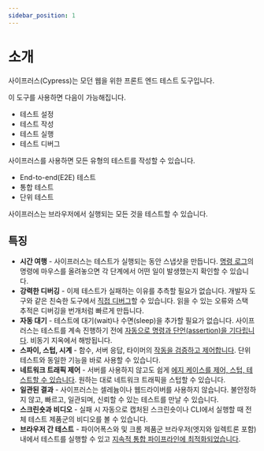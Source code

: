 ```yaml
---
sidebar_position: 1
---
```


# 소개

사이프러스(Cypress)는 모던 웹을 위한 프론트 엔드 테스트 도구입니다.

이 도구를 사용하면 다음이 가능해집니다.

- 테스트 설정
- 테스트 작성
- 테스트 실행
- 테스트 디버그

사이프러스를 사용하면 모든 유형의 테스트를 작성할 수 있습니다.

- End-to-end(E2E) 테스트
- 통합 테스트
- 단위 테스트

사이프러스는 브라우저에서 실행되는 모든 것을 테스트할 수 있습니다.

## 특징

- **시간 여행** - 사이프러스는 테스트가 실행되는 동안 스냅샷을 만듭니다. [명령 로그](https://docs.cypress.io/guides/core-concepts/cypress-app#Command-Log)의 명령에 마우스를 올려놓으면 각 단계에서 어떤 일이 발생했는지 확인할 수 있습니다.
- **강력한 디버깅** - 이제 테스트가 실패하는 이유를 추측할 필요가 없습니다. 개발자 도구와 같은 친숙한 도구에서 [직접 디버그](https://docs.cypress.io/guides/guides/debugging)할 수 있습니다. 읽을 수 있는 오류와 스택 추적은 디버깅을 번개처럼 빠르게 만듭니다.
- **자동 대기** - 테스트에 대기(wait)나 수면(sleep)을 추가할 필요가 없습니다. 사이프러스는 테스트를 계속 진행하기 전에 [자동으로 명령과 단언(assertion)을 기다립니다](https://docs.cypress.io/guides/core-concepts/introduction-to-cypress#Cypress-is-Not-Like-jQuery). 비동기 지옥에서 해방됩니다.
- **스파이, 스텁, 시계** - 함수, 서버 응답, 타이머의 [작동을 검증하고 제어합니다](https://docs.cypress.io/guides/guides/stubs-spies-and-clocks). 단위 테스트와 동일한 기능을 바로 사용할 수 있습니다.
- **네트워크 트래픽 제어** - 서버를 사용하지 않고도 쉽게 [에지 케이스를 제어, 스텁, 테스트할 수 있습니다](https://docs.cypress.io/guides/guides/network-requests). 원하는 대로 네트워크 트래픽을 스텁할 수 있습니다.
- **일관된 결과** - 사이프러스는 셀레늄이나 웹드라이버를 사용하지 않습니다. 불안정하지 않고, 빠르고, 일관되며, 신뢰할 수 있는 테스트를 만날 수 있습니다.
- **스크린숏과 비디오** - 실패 시 자동으로 캡처된 스크린숏이나 CLI에서 실행할 때 전체 테스트 제품군의 비디오를 볼 수 있습니다.
- **브라우저 간 테스트** - 파이어폭스와 및 크롬 제품군 브라우저(엣지와 일렉트론 포함) 내에서 테스트를 실행할 수 있고 [지속적 통합 파이프라인에 최적화되었습니다](https://docs.cypress.io/guides/guides/cross-browser-testing).
